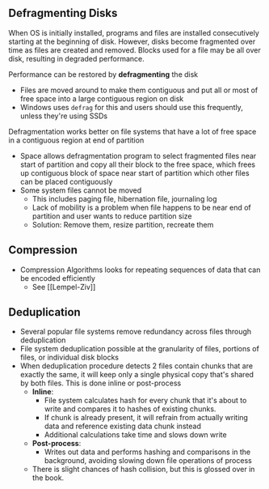 ## Defragmenting Disks
When OS is initially installed, programs and files are installed consecutively starting at the beginning of disk. However, disks become fragmented over time as files are created and removed. Blocks used for a file may be all over disk, resulting in degraded performance.

Performance can be restored by **defragmenting** the disk
- Files are moved around to make them contiguous and put all or most of free space into a large contiguous region on disk
- Windows uses `defrag` for this and users should use this frequently, unless they're using SSDs

Defragmentation works better on file systems that have a lot of free space in a contiguous region at end of partition
- Space allows defragmentation program to select fragmented files near start of partition and copy all their block to the free space, which frees up contiguous block of space near start of partition which other files can be placed contiguously
- Some system files cannot be moved
	- This includes paging file, hibernation file, journaling log
	- Lack of mobility is a problem when file happens to be near end of partition and user wants to reduce partition size
	- Solution: Remove them, resize partition, recreate them

## Compression
- Compression Algorithms looks for repeating sequences of data that can be encoded efficiently
	- See [[Lempel-Ziv]]
## Deduplication
- Several popular file systems remove redundancy across files through deduplication
- File system deduplication possible at the granularity of files, portions of files, or individual disk blocks
- When deduplication procedure detects 2 files contain chunks that are exactly the same, it will keep only a single physical copy that's shared by both files. This is done inline or post-process
	- **Inline**: 
		- File system calculates hash for every chunk that it's about to write and compares it to hashes of existing chunks. 
		- If chunk is already present, it will refrain from actually writing data and reference existing data chunk instead
		- Additional calculations take time and slows down write
	- **Post-process**:
		- Writes out data and performs hashing and comparisons in the background, avoiding slowing down file operations of process
	- There is slight chances of hash collision, but this is glossed over in the book.

